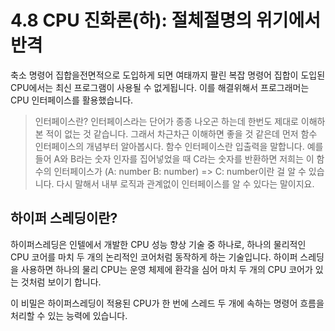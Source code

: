 # 4.8 CPU 진화론(하): 절체절명의 위기에서 반격

축소 명령어 집합을전면적으로 도입하게 되면 여태까지 팔린 복잡 명령어 집합이 도입된 CPU에서는 최신 프로그램이 사용될 수 없게됩니다.
이를 해결위해서 프로그래머는 CPU 인터페이스를 활용했습니다.

> 인터페이스란?
> 인터페이스라는 단어가 종종 나오곤 하는데 한번도 제대로 이해하본 적이 없는 것 같습니다.
> 그래서 차근차근 이해하면 좋을 것 같은데 먼저 함수 인터페이스의 개념부터 알아봅시다.
> 함수 인터페이스란 입출력을 말합니다. 예를 들어 A와 B라는 숫자 인자를 집어넣었을 때 C라는 숫자를 반환하면
> 저희는 이 함수의 인터페이스가 (A: number B: number) => C: number이란 걸 알 수 있습니다.
> 다시 말해서 내부 로직과 관계없이 인터페이스를 알 수 있다는 말이지요.

## 하이퍼 스레딩이란?

하이퍼스레딩은 인텔에서 개발한 CPU 성능 향상 기술 중 하나로, 하나의 물리적인 CPU 코어를 마치 두 개의 논리적인 코어처럼 동작하게 하는 기술입니다.
하이퍼 스레딩을 사용하면 하나의 물리 CPU는 운영 체제에 환각을 심어 마치 두 개의 CPU 코어가 있는 것처럼 보이기 합니다.

이 비밀은 하이퍼스레딩이 적용된 CPU가 한 번에 스레드 두 개에 속하는 명령어 흐름을 처리할 수 있는 능력에 있습니다.

